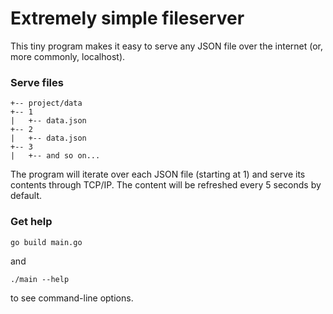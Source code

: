 # Extremely simple fileserver

This tiny program makes it easy to serve any JSON file over the internet (or, more commonly, localhost).

### Serve files

```
+-- project/data
+-- 1
|   +-- data.json
+-- 2
|   +-- data.json
+-- 3
|   +-- and so on...
```

The program will iterate over each JSON file (starting at 1) and serve its contents through TCP/IP. The
content will be refreshed every 5 seconds by default.

### Get help

`go build main.go`

and

`./main --help`

to see command-line options.

